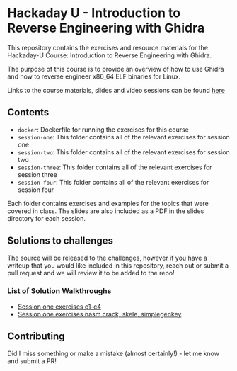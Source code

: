 # Hackaday U - Introduction to Reverse Engineering with Ghidra

This repository contains the exercises and resource materials for the Hackaday-U Course: Introduction to Reverse Engineering with Ghidra.

The purpose of this course is to provide an overview of how to use Ghidra and how to reverse engineer x86_64 ELF binaries for Linux. 

Links to the course materials, slides and video sessions can be found [here](https://hackaday.io/project/172292-introduction-to-reverse-engineering-with-ghidra)

## Contents

* ```docker```: Dockerfile for running the exercises for this course
* ```session-one```: This folder contains all of the relevant exercises for session one
* ```session-two```: This folder contains all of the relevant exercises for session two
* ```session-three```: This folder contains all of the relevant exercises for session three
* ```session-four```: This folder contains all of the relevant exercises for session four

Each folder contains exercises and examples for the topics that were covered in class. The slides are also included as a PDF in the slides directory for each session. 

## Solutions to challenges

The source will be released to the challenges, however if you have a writeup that you would like included in this repository, reach out or submit a pull request and we will review it to be added to the repo!
### List of Solution Walkthroughs
* [Session one exercises c1-c4](https://medium.com/@Haddock22/start-your-career-in-cybersecurity-hackaday-ghidra-exercises-walkthrough-part-1a-b552f3fdc67c)
* [Session one exercises nasm crack, skele, simplegenkey](https://medium.com/@Haddock22/start-your-career-in-ethical-hacking-hackaday-ghidra-exercises-walkthrough-part-1b-7b6e43ccecb5)
## Contributing

Did I miss something or make a mistake (almost certainly!) - let me know and submit a PR!
